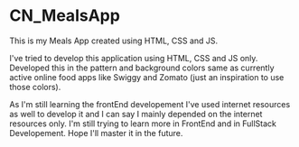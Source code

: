 # CN_MealsApp
This is my Meals App created using HTML, CSS and JS.

I've tried to develop this application using HTML, CSS and JS only. Developed this in the pattern and background colors same as currently active online food apps like Swiggy and Zomato (just an inspiration to use those colors).

As I'm still learning the frontEnd developement I've used internet resources as well to develop it and I can say I mainly depended on the internet resources only.
I'm still trying to learn more in FrontEnd and in FullStack Developement. Hope I'll master it in the future.
